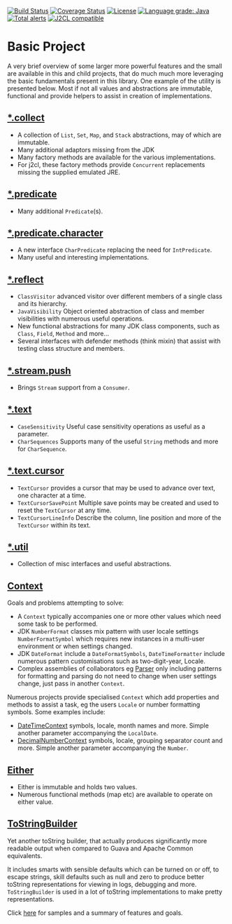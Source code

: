 [![Build Status](https://travis-ci.com/mP1/walkingkooka.svg?branch=master)](https://travis-ci.com/mP1/walkingkooka.svg?branch=master)
[![Coverage Status](https://coveralls.io/repos/github/mP1/walkingkooka/badge.svg?branch=master)](https://coveralls.io/github/mP1/walkingkooka?branch=master)
[![License](https://img.shields.io/badge/License-Apache%202.0-blue.svg)](https://opensource.org/licenses/Apache-2.0)
[![Language grade: Java](https://img.shields.io/lgtm/grade/java/g/mP1/walkingkooka.svg?logo=lgtm&logoWidth=18)](https://lgtm.com/projects/g/mP1/walkingkooka/context:java)
[![Total alerts](https://img.shields.io/lgtm/alerts/g/mP1/walkingkooka.svg?logo=lgtm&logoWidth=18)](https://lgtm.com/projects/g/mP1/walkingkooka/alerts/)
[![J2CL compatible](https://img.shields.io/badge/J2CL-compatible-brightgreen.svg)](https://github.com/mP1/j2cl-central)



# Basic Project

A very brief overview of some larger more powerful features and the small are available in this and child projects, 
that do much much more leveraging the basic fundamentals present in this library. One example of the utility is presented
below. Most if not all values and abstractions are immutable, functional and provide helpers to assist in creation of implementations.


## [*.collect](https://github.com/mP1/walkingkooka/blob/master/src/main/java/walkingkooka/collect)

- A collection of `List`, `Set`, `Map`, and `Stack` abstractions, may of which are immutable.
- Many additional adaptors missing from the JDK
- Many factory methods are available for the various implementations.
- For j2cl, these factory methods provide `Concurrent` replacements missing the supplied emulated JRE.



## [*.predicate](https://github.com/mP1/walkingkooka/blob/master/src/main/java/walkingkooka/predicate)

- Many additional `Predicate`(s).



## [*.predicate.character](https://github.com/mP1/walkingkooka/blob/master/src/main/java/walkingkooka/predicate/character)

- A new interface `CharPredicate` replacing the need for `IntPredicate`.
- Many useful and interesting implementations.


## [*.reflect](https://github.com/mP1/walkingkooka/blob/master/src/main/java/walkingkooka/reflect)

- `ClassVisitor` advanced visitor over different members of a single class and its hierarchy.
- `JavaVisibility` Object oriented abstraction of class and member visibilities with numerous useful operations.
- New functional abstractions for many JDK class components, such as `Class`, `Field`, `Method` and more...
- Several interfaces with defender methods (think mixin) that assist with testing class structure and members.



## [*.stream.push](https://github.com/mP1/walkingkooka/blob/master/src/main/java/walkingkooka/stream/push)

- Brings `Stream` support from a `Consumer`.



## [*.text](https://github.com/mP1/walkingkooka/blob/master/src/main/java/walkingkooka/text)

- `CaseSensitivity` Useful case sensitivity operations as useful as a parameter.
- `CharSequences` Supports many of the useful `String` methods and more for `CharSequence`.



## [*.text.cursor](https://github.com/mP1/walkingkooka/blob/master/src/main/java/walkingkooka/text/cursor)

- `TextCursor` provides a cursor that may be used to advance over text, one character at a time. 
- `TextCursorSavePoint` Multiple save points may be created and used to reset the `TextCursor` at any time.
- `TextCursorLineInfo` Describe the column, line position and more of the `TextCursor` within its text.


## [*.util](https://github.com/mP1/walkingkooka/blob/master/src/main/java/walkingkooka/util)

- Collection of misc interfaces and useful abstractions.



## [Context](https://github.com/mP1/walkingkooka/tree/master/src/main/java/walkingkooka/Context.java)

Goals and problems attempting to solve:

- A `Context` typically accompanies one or more other values which need some task to be performed.
- JDK `NumberFormat` classes mix pattern with user locale settings `NumberFormatSymbol` which requires new instances in a multi-user environment or when settings changed.
- JDK `DateFormat` include a `DateFormatSymbols`, `DateTimeFormatter` include numerous pattern customisations such as two-digit-year, Locale.
- Complex assemblies of collaborators eg [Parser](https://github.com/mP1/walkingkooka-text-cursor-parser/blob/master/src/main/java/walkingkooka/text/cursor/parser/Parser.java) 
  only including patterns for formatting and parsing do not need to change when user settings change, just pass in another `Context`.
  


Numerous projects provide specialised `Context` which add properties and methods to assist a task, eg the users `Locale` or number formatting symbols. Some examples include:
- [DateTimeContext](https://github.com/mP1/walkingkooka-datetime/blob/master/src/main/java/walkingkooka/datetime/DateTimeContext.java) symbols, locale, month names and more. Simple another parameter accompanying the `LocalDate`.
- [DecimalNumberContext](https://github.com/mP1/walkingkooka-math/blob/master/src/main/java/walkingkooka/math/DecimalNumberContext.java) symbols, locale, grouping separator count and more. Simple another parameter accompanying the `Number`.



## [Either](https://github.com/mP1/walkingkooka/tree/master/src/main/java/walkingkooka/Either.java)

- Either is immutable and holds two values.
- Numerous functional methods (map etc) are available to operate on either value.



## [ToStringBuilder](https://github.com/mP1/walkingkooka/tree/master/src/main/java/walkingkooka/ToStringBuilder.java)

Yet another toString builder, that actually produces significantly more readable output when compared to Guava and
Apache Common equivalents.

It includes smarts with sensible defaults which can be turned on or off, to escape strings,
skill defaults such as null and zero to produce better toString representations for viewing in logs, debugging and more.
`ToStringBuilder` is used in a lot of toString implementations to make pretty representations.

Click [here](ToStringBuilder.md) for samples and a summary of features and goals.



